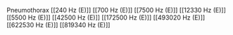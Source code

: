 Pneumothorax
[[240 Hz (E)]]
[[700 Hz (E)]]
[[7500 Hz (E)]]
[[12330 Hz (E)]]
[[5500 Hz (E)]]
[[42500 Hz (E)]]
[[172500 Hz (E)]]
[[493020 Hz (E)]]
[[622530 Hz (E)]]
[[819340 Hz (E)]]